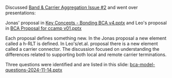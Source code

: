 Discussed [Band & Carrier Aggregation Issue #2](https://github.com/samans/draft-ybam-rfc8561bis/issues/2) and went over presentations:

Jonas' proposal in [Key Concepts - Bonding BCA v4.pptx](https://github.com/user-attachments/files/15985835/Key.Concepts.-.Bonding.BCA.v4.pptx)
and
Leo's proposal in [BCA Proposal for ccamp v01.pptx](https://github.com/samans/draft-ybam-rfc8561bis/files/15074732/BCA.Proposal.for.ccamp.v01.pptx)

Each proposal defines something new.  In the Jonas proposal a new element called a h-RLT is defined.  In Leo's/et.al. proposal there is a new element called a carrier connector.  The discussion focused on understanding the differences related to supporting both local and remote carrier terminations.

Three questions were identified and are listed in this slide:
[bca-model-questions-2024-11-14.pptx
](https://github.com/user-attachments/files/17747911/bca-model-questions-2024-11-14.pptx)
